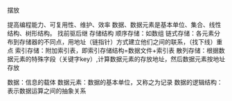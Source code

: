 摆放

提高编程能力、可复用性、维护、效率
数据、数据元素是基本单位、集合、线性结构、树形结构。 找前驱后继
存储结构 
顺序存储：如数组 
链式存储：各元素分布到存储器的不同点，用地址（链指针）方式建立他们之间的联系，（找下线）重点
索引存储：附加索引表，即索引存储结构=数据文件+索引表
散列存储：根据数据元素的特殊字段（关键字key）,计算数据元素的存放地址，然后数据元素按地址存放

数据：信息的载体
数据元素：数据的基本单位，又称之为记录
数据的逻辑结构：表示数据运算之间的抽象关系

